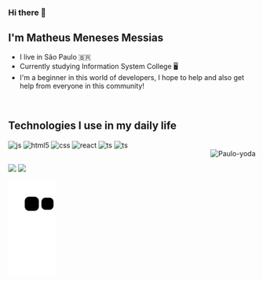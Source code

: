 ### Hi there 👋
## I'm Matheus Meneses Messias
- I live in São Paulo :brazil:
- Currently studying Information System College :desktop_computer:
- I'm a beginner in this world of developers, I hope to help and also get help from everyone in this community!


 
<div style="display: inline_block"><br>

<h2>Technologies I use in my daily life</h2>

 <img align="center" alt="js" src="https://img.shields.io/badge/JavaScript-F7DF1E?style=for-the-badge&logo=javascript&logoColor=black" />
  <img align="center" alt="html5" src="https://img.shields.io/badge/HTML5-E34F26?style=for-the-badge&logo=html5&logoColor=white" />
  <img align="center" alt="css" src="https://img.shields.io/badge/CSS3-1572B6?style=for-the-badge&logo=css3&logoColor=white" />
<img align="center" alt="react" src="https://img.shields.io/badge/React-20232A?style=for-the-badge&logo=react&logoColor=61DAFB" />
 <img align="center" alt="ts" src="https://img.shields.io/badge/TypeScript-007ACC?style=for-the-badge&logo=typescript&logoColor=white" />
  <img align="center" alt="ts" src="https://img.shields.io/badge/React_Native-20232A?style=for-the-badge&logo=react&logoColor=61DAFB" /> <br/>
  <img align="right" alt="Paulo-yoda" src="https://gif-avatars.com/img/150x150/yoda-1.gif">
  
  ##
 
<div> 
  <a href = "mailto: Menesesmatheus993@gmail.com"><img src="https://img.shields.io/badge/Gmail-D14836?style=for-the-badge&logo=gmail&logoColor=white" target="_blank"></a>
  <a href="https://www.linkedin.com/in/matheus-meneses-13bb73186/" target="_blank"><img src="https://img.shields.io/badge/-LinkedIn-%230077B5?style=for-the-badge&logo=linkedin&logoColor=white" target="_blank"></a> 
 
  ![Snake animation](https://github.com/Devmeneses/Devmeneses/blob/output/github-contribution-grid-snake.svg)
 
</div>
